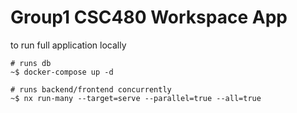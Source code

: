 # Group1 CSC480 Workspace App

to run full application locally

```
# runs db
~$ docker-compose up -d

# runs backend/frontend concurrently
~$ nx run-many --target=serve --parallel=true --all=true
```

